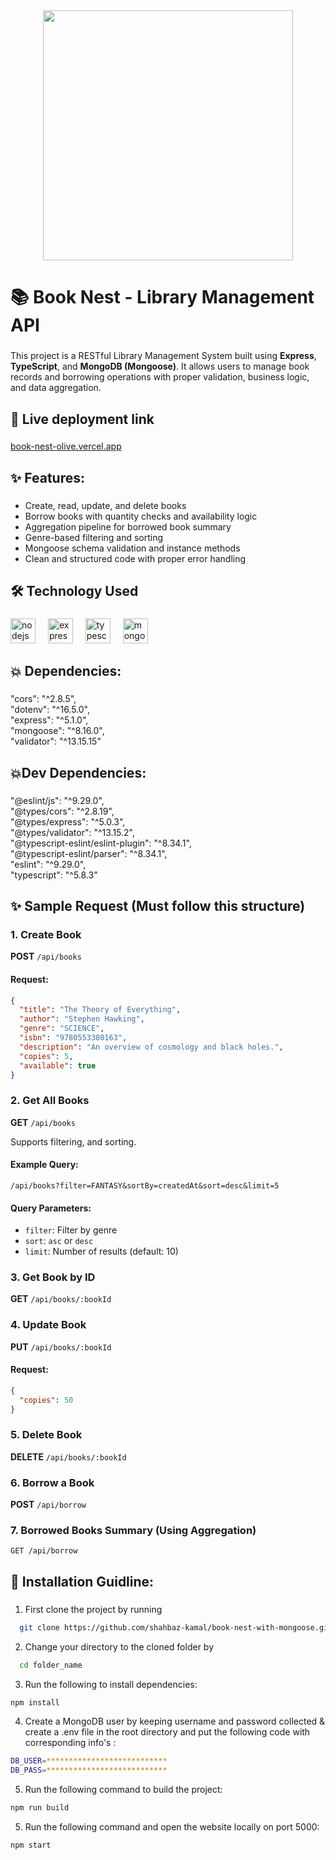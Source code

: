 <div align="center">
  <img height="400" src="https://github.com/shahbaz-kamal/book-nest-with-mongoose/blob/main/src/assets/git_banner/git_banner_2.JPG"  />
</div>

###

<h1 align="left">📚 Book Nest - Library Management API</h1>

###

This project is a RESTful Library Management System built using **Express**, **TypeScript**, and **MongoDB (Mongoose)**. It allows users to manage book records and borrowing operations with proper validation, business logic, and data aggregation.

###

## 🔗 Live deployment link
###

[book-nest-olive.vercel.app](https://book-nest-olive.vercel.app)

<!-- ###
<!-- ## 👨‍💼 Admin Info
###
<p align="left">Admin Email: shahbaz@kamal.com</p>
<p align="left">Admin Password: 123456Aa</p> -->

## ✨ Features:

###

- Create, read, update, and delete books
- Borrow books with quantity checks and availability logic
- Aggregation pipeline for borrowed book summary
- Genre-based filtering and sorting
- Mongoose schema validation and instance methods
- Clean and structured code with proper error handling

###

## 🛠 Technology Used

###

 <div align="left">
  <img src="https://cdn.jsdelivr.net/gh/devicons/devicon/icons/nodejs/nodejs-original.svg" height="40" alt="nodejs logo"  />
  <img width="12" />
  <img src="https://skillicons.dev/icons?i=express" height="40" alt="express logo"  />
  <img width="12" />
  <img src="https://cdn.jsdelivr.net/gh/devicons/devicon/icons/typescript/typescript-original.svg" height="40" alt="typescript logo"  />
  <img width="12" />
  <img src="https://img.icons8.com/?size=48&id=gKfcEStXI1Hm&format=png" height="40" alt="mongodb logo"  />
</div>

###

###

## 💥 Dependencies:

###

<p align="left">"cors": "^2.8.5",<br>    "dotenv": "^16.5.0",<br>    "express": "^5.1.0",<br>    "mongoose": "^8.16.0",<br>    "validator": "^13.15.15"</p

###

## 💥Dev Dependencies:

###

<p align="left">"@eslint/js": "^9.29.0",<br>    "@types/cors": "^2.8.19",<br>    "@types/express": "^5.0.3",<br>    "@types/validator": "^13.15.2",<br>    "@typescript-eslint/eslint-plugin": "^8.34.1",<br>    "@typescript-eslint/parser": "^8.34.1",<br>    "eslint": "^9.29.0",<br>    "typescript": "^5.8.3"</p>

###

## ✨ Sample Request (Must follow this structure)

###

### 1\. Create Book

**POST** `/api/books`

#### Request:

```json
{
  "title": "The Theory of Everything",
  "author": "Stephen Hawking",
  "genre": "SCIENCE",
  "isbn": "9780553380163",
  "description": "An overview of cosmology and black holes.",
  "copies": 5,
  "available": true
}
```

###
### 2\. Get All Books

**GET** `/api/books`

Supports filtering, and sorting.

#### Example Query:

`/api/books?filter=FANTASY&sortBy=createdAt&sort=desc&limit=5`

#### Query Parameters:

- `filter`: Filter by genre
- `sort`: `asc` or `desc`
- `limit`: Number of results (default: 10)
###

### 3\. Get Book by ID

**GET** `/api/books/:bookId`

###

### 4\. Update Book

**PUT** `/api/books/:bookId`

#### Request:

```json
{
  "copies": 50
}
```

###

### 5\. Delete Book

**DELETE** `/api/books/:bookId`

###

### 6\. Borrow a Book

**POST** `/api/borrow`

### 7\. Borrowed Books Summary (Using Aggregation)

`GET /api/borrow`

###

## 🔧 Installation Guidline:

###

1. First clone the project by running

```bash
  git clone https://github.com/shahbaz-kamal/book-nest-with-mongoose.git
```

2. Change your directory to the cloned folder by

```bash
  cd folder_name
```

3. Run the following to install dependencies:

```bash
npm install
```

4. Create a MongoDB user by keeping username and password collected & create a .env file in the root directory and put the following code with corresponding info's :

```bash
DB_USER=***************************
DB_PASS=***************************

```

5. Run the following command to build the project:

```bash
npm run build
```

5. Run the following command and open the website locally on port 5000:

```bash
npm start
```

###
